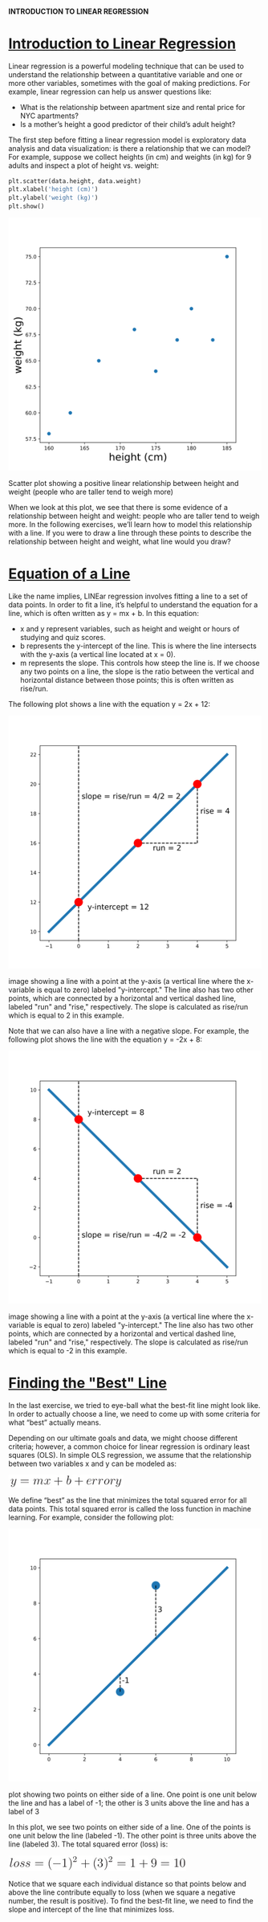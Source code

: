#### INTRODUCTION TO LINEAR REGRESSION

# [Introduction to Linear Regression](https://www.codecademy.com/courses/linear-regression-mssp/lessons/introduction-to-linear-regression/exercises/introduction-to-linear-regression)

Linear regression is a powerful modeling technique that can be used to understand the relationship between a quantitative variable and one or more other variables, 
sometimes with the goal of making predictions. 
For example, linear regression can help us answer questions like:
* What is the relationship between apartment size and rental price for NYC apartments?
* Is a mother’s height a good predictor of their child’s adult height?

The first step before fitting a linear regression model is exploratory data analysis and data visualization: is there a relationship that we can model? 
For example, suppose we collect heights (in cm) and weights (in kg) for 9 adults and inspect a plot of height vs. weight:
```py
plt.scatter(data.height, data.weight)
plt.xlabel('height (cm)')
plt.ylabel('weight (kg)')
plt.show()
```

![height vs. weight](images/height_weight_scatter.svg)

Scatter plot showing a positive linear relationship between height and weight (people who are taller tend to weigh more)

When we look at this plot, we see that there is some evidence of a relationship between height and weight: people who are taller tend to weigh more. 
In the following exercises, we’ll learn how to model this relationship with a line. 
If you were to draw a line through these points to describe the relationship between height and weight, what line would you draw?

# [Equation of a Line](https://www.codecademy.com/courses/linear-regression-mssp/lessons/introduction-to-linear-regression/exercises/equation-of-a-line)

Like the name implies, LINEar regression involves fitting a line to a set of data points. 
In order to fit a line, it’s helpful to understand the equation for a line, which is often written as y = mx + b. 
In this equation:
* x and y represent variables, such as height and weight or hours of studying and quiz scores.
* b represents the y-intercept of the line. This is where the line intersects with the y-axis (a vertical line located at x = 0).
* m represents the slope. This controls how steep the line is. If we choose any two points on a line, the slope is the ratio between the vertical and horizontal distance between those points; this is often written as rise/run.

The following plot shows a line with the equation y = 2x + 12:

![equation y = 2x + 12](images/equation_of_line.svg)

image showing a line with a point at the y-axis (a vertical line where the x-variable is equal to zero) labeled "y-intercept." 
The line also has two other points, which are connected by a horizontal and vertical dashed line, labeled "run" and "rise," respectively. 
The slope is calculated as rise/run which is equal to 2 in this example.

Note that we can also have a line with a negative slope. 
For example, the following plot shows the line with the equation y = -2x + 8:

![equation y = -2x + 8](images/equation_of_line_negslope.svg)

image showing a line with a point at the y-axis (a vertical line where the x-variable is equal to zero) labeled "y-intercept." 
The line also has two other points, which are connected by a horizontal and vertical dashed line, labeled "run" and "rise," respectively. 
The slope is calculated as rise/run which is equal to -2 in this example.

# [Finding the "Best" Line](https://www.codecademy.com/courses/linear-regression-mssp/lessons/introduction-to-linear-regression/exercises/finding-the-best-line)

In the last exercise, we tried to eye-ball what the best-fit line might look like. 
In order to actually choose a line, we need to come up with some criteria for what “best” actually means.

Depending on our ultimate goals and data, we might choose different criteria; 
however, a common choice for linear regression is ordinary least squares (OLS). 
In simple OLS regression, we assume that the relationship between two variables x and y can be modeled as:

![ols_formula](images/ols_formula.jpg)

We define “best” as the line that minimizes the total squared error for all data points. 
This total squared error is called the loss function in machine learning. 
For example, consider the following plot:

![loss](images/loss.svg)

plot showing two points on either side of a line. 
One point is one unit below the line and has a label of -1; the other is 3 units above the line and has a label of 3

In this plot, we see two points on either side of a line. 
One of the points is one unit below the line (labeled -1). 
The other point is three units above the line (labeled 3). 
The total squared error (loss) is:

![loss](images/loss_example.jpg)

Notice that we square each individual distance so that points below and above the line contribute equally to loss (when we square a negative number, the result is positive). 
To find the best-fit line, we need to find the slope and intercept of the line that minimizes loss.





